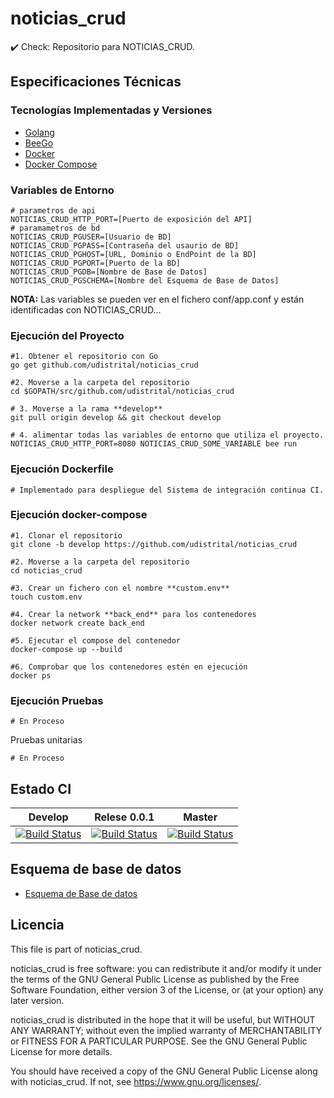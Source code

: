 
# noticias_crud
:heavy_check_mark: Check: Repositorio para NOTICIAS_CRUD.

## Especificaciones Técnicas

### Tecnologías Implementadas y Versiones
* [Golang](https://github.com/udistrital/introduccion_oas/blob/master/instalacion_de_herramientas/golang.md)
* [BeeGo](https://github.com/udistrital/introduccion_oas/blob/master/instalacion_de_herramientas/beego.md)
* [Docker](https://docs.docker.com/engine/install/ubuntu/)
* [Docker Compose](https://docs.docker.com/compose/)


### Variables de Entorno
```shell
# parametros de api
NOTICIAS_CRUD_HTTP_PORT=[Puerto de exposición del API]
# paramametros de bd
NOTICIAS_CRUD_PGUSER=[Usuario de BD]
NOTICIAS_CRUD_PGPASS=[Contraseña del usaurio de BD]
NOTICIAS_CRUD_PGHOST=[URL, Dominio o EndPoint de la BD]
NOTICIAS_CRUD_PGPORT=[Puerto de la BD]
NOTICIAS_CRUD_PGDB=[Nombre de Base de Datos]
NOTICIAS_CRUD_PGSCHEMA=[Nombre del Esquema de Base de Datos]
```
**NOTA:** Las variables se pueden ver en el fichero conf/app.conf y están identificadas con NOTICIAS_CRUD...


### Ejecución del Proyecto
```shell
#1. Obtener el repositorio con Go
go get github.com/udistrital/noticias_crud

#2. Moverse a la carpeta del repositorio
cd $GOPATH/src/github.com/udistrital/noticias_crud

# 3. Moverse a la rama **develop**
git pull origin develop && git checkout develop

# 4. alimentar todas las variables de entorno que utiliza el proyecto.
NOTICIAS_CRUD_HTTP_PORT=8080 NOTICIAS_CRUD_SOME_VARIABLE bee run
```

### Ejecución Dockerfile
```shell
# Implementado para despliegue del Sistema de integración continua CI.
```

### Ejecución docker-compose
```shell
#1. Clonar el repositorio
git clone -b develop https://github.com/udistrital/noticias_crud

#2. Moverse a la carpeta del repositorio
cd noticias_crud

#3. Crear un fichero con el nombre **custom.env**
touch custom.env

#4. Crear la network **back_end** para los contenedores
docker network create back_end

#5. Ejecutar el compose del contenedor
docker-compose up --build

#6. Comprobar que los contenedores estén en ejecución
docker ps
```

### Ejecución Pruebas
```shell
# En Proceso
```

Pruebas unitarias
```shell
# En Proceso
```
## Estado CI


| Develop | Relese 0.0.1 | Master |
| -- | -- | -- |
| [![Build Status](https://hubci.portaloas.udistrital.edu.co/api/badges/udistrital/noticias_crud/status.svg?ref=refs/heads/develop)](https://hubci.portaloas.udistrital.edu.co/udistrital/noticias_crud) | [![Build Status](https://hubci.portaloas.udistrital.edu.co/api/badges/udistrital/noticias_crud/status.svg?ref=refs/heads/release/0.0.1)](https://hubci.portaloas.udistrital.edu.co/udistrital/noticias_crud) | [![Build Status](https://hubci.portaloas.udistrital.edu.co/api/badges/udistrital/noticias_crud/status.svg?ref=refs/heads/master)](https://hubci.portaloas.udistrital.edu.co/udistrital/noticias_crud) |

## Esquema de base de datos
* [Esquema de Base de datos](https://drive.google.com/file/d/1TCfrbYWakYtMgJm2iG-gzMKJcqPUVEF2/view?usp=sharing)

## Licencia

This file is part of noticias_crud.

noticias_crud is free software: you can redistribute it and/or modify it under the terms of the GNU General Public License as published by the Free Software Foundation, either version 3 of the License, or (at your option) any later version.

noticias_crud is distributed in the hope that it will be useful, but WITHOUT ANY WARRANTY; without even the implied warranty of MERCHANTABILITY or FITNESS FOR A PARTICULAR PURPOSE. See the GNU General Public License for more details.

You should have received a copy of the GNU General Public License along with noticias_crud. If not, see https://www.gnu.org/licenses/.